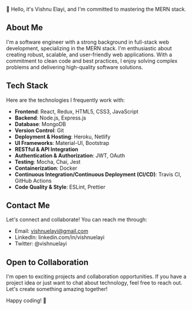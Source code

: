 👋 Hello, it's Vishnu Elayi, and I'm committed to mastering the MERN stack.

## About Me

I'm a software engineer with a strong background in full-stack web development,
specializing in the MERN stack. I'm enthusiastic about creating robust, scalable,
and user-friendly web applications. With a commitment to clean code and best practices,
I enjoy solving complex problems and delivering high-quality software solutions.

## Tech Stack

Here are the technologies I frequently work with:

- **Frontend**: React, Redux, HTML5, CSS3, JavaScript
- **Backend**: Node.js, Express.js
- **Database**: MongoDB
- **Version Control**: Git
- **Deployment & Hosting**: Heroku, Netlify
- **UI Frameworks**: Material-UI, Bootstrap
- **RESTful & API Integration**
- **Authentication & Authorization**: JWT, OAuth
- **Testing**: Mocha, Chai, Jest
- **Containerization**: Docker
- **Continuous Integration/Continuous Deployment (CI/CD)**: Travis CI, GitHub Actions
- **Code Quality & Style**: ESLint, Prettier

## Contact Me

Let's connect and collaborate! You can reach me through:

- Email: vishnuelayi@gmail.com
- LinkedIn: linkedin.com/in/vishnuelayi
- Twitter: @vishnuelayi


## Open to Collaboration

I'm open to exciting projects and collaboration opportunities. If you have a project idea or just want to chat about technology, feel free to reach out. Let's create something amazing together!

Happy coding! 🚀
